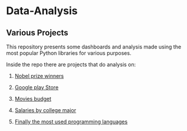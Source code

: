 # Data-Analysis

## Various Projects

This repository presents some dashboards and analysis made using the most popular Python libraries for various purposes.

Inside the repo there are projects that do analysis on:

1. [Nobel prize winners](https://github.com/giannisyp/Data-Analysis/tree/main/Data_Analysis_Nobel_Prize) 

2. [Google play Store](https://github.com/giannisyp/Data-Analysis/tree/main/Data_analysis_Google_Play_Store)

3. [Movies budget](https://github.com/giannisyp/Data-Analysis/tree/main/Data_analysis_Movies_budget-gross_estimate)

4. [Salaries by college major](https://github.com/giannisyp/Data-Analysis/tree/main/Data_exploration)

5. [Finally the most used programming languages](https://github.com/giannisyp/Data-Analysis/tree/main/Data_visualisation) 
